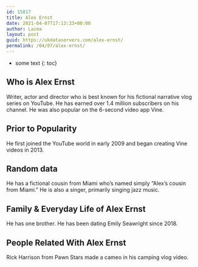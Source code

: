 ```yaml
---
id: 15817
title: Alex Ernst
date: 2021-04-07T17:13:33+00:00
author: Laima
layout: post
guid: https://ukdataservers.com/alex-ernst/
permalink: /04/07/alex-ernst/
---
```


* some text
{: toc}


## Who is Alex Ernst
                  
                  
                  
Writer, actor and director who is best known for his fictional narrative vlog series on YouTube. He has earned over 1.4 million subscribers on his channel. He was also popular on the 6-second video app Vine.  
                  
              
            
              
            
                
                
                
## Prior to Popularity
                  
                  
                  
He first joined the YouTube world in early 2009 and began creating Vine videos in 2013. 
                  
              
            
              
            
                
                
                
## Random data
                  
                  
                  
He has a fictional cousin from Miami who&#8217;s named simply &#8220;Alex&#8217;s cousin from Miami.&#8221; He is also a singer, primarily singing jazz music. 
                  
              
            
              
            
                
                
                
## Family & Everyday Life of Alex Ernst
                  
                  
                  
He has one brother. He has been dating Emily Seawright since 2018.
                  
              
            
              
            
                
                
                
## People Related With Alex Ernst
                  
                  
                  
Rick Harrison from Pawn Stars made a cameo in his camping vlog video. 
                  
              
            
              
            
                
              
            
              
              
            
            
              
            
          
          
          